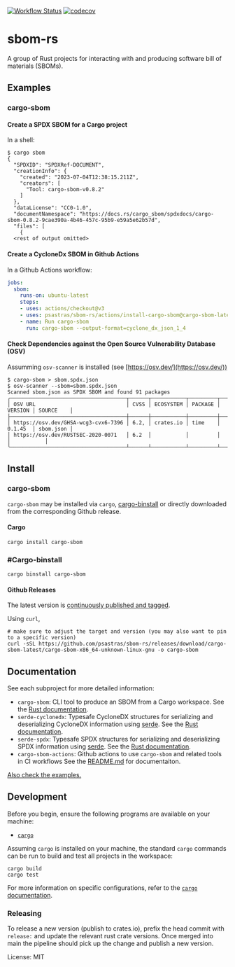 [![Workflow Status](https://github.com/psastras/sbom-rs/workflows/main/badge.svg)](https://github.com/psastras/sbom-rs/actions?query=workflow%3A%22main%22)
[![codecov](https://codecov.io/gh/psastras/sbom-rs/branch/main/graph/badge.svg?token=KSXYAZGS5U)](https://codecov.io/gh/psastras/sbom-rs)

# sbom-rs

A group of Rust projects for interacting with and producing software bill of materials (SBOMs).

## Examples

### cargo-sbom

#### Create a SPDX SBOM for a Cargo project

In a shell:

```shell
$ cargo sbom
{
  "SPDXID": "SPDXRef-DOCUMENT",
  "creationInfo": {
    "created": "2023-07-04T12:38:15.211Z",
    "creators": [
      "Tool: cargo-sbom-v0.8.2"
    ]
  },
  "dataLicense": "CC0-1.0",
  "documentNamespace": "https://docs.rs/cargo_sbom/spdxdocs/cargo-sbom-0.8.2-9cae390a-4b46-457c-95b9-e59a5e62b57d",
  "files": [
    {
  <rest of output omitted>
```

#### Create a CycloneDx SBOM in Github Actions

In a Github Actions workflow:

```yaml
jobs:
  sbom:
    runs-on: ubuntu-latest
    steps:
    - uses: actions/checkout@v3
    - uses: psastras/sbom-rs/actions/install-cargo-sbom@cargo-sbom-latest
    - name: Run cargo-sbom
      run: cargo-sbom --output-format=cyclone_dx_json_1_4
```

#### Check Dependencies against the Open Source Vulnerability Database (OSV)

Assumming `osv-scanner` is installed (see [https://osv.dev/](https://osv.dev/))

```shell
$ cargo-sbom > sbom.spdx.json
$ osv-scanner --sbom=sbom.spdx.json
Scanned sbom.json as SPDX SBOM and found 91 packages
╭─────────────────────────────────────┬──────┬───────────┬─────────┬─────────┬───────────╮
│ OSV URL                             │ CVSS │ ECOSYSTEM │ PACKAGE │ VERSION │ SOURCE    │
├─────────────────────────────────────┼──────┼───────────┼─────────┼─────────┼───────────┤
│ https://osv.dev/GHSA-wcg3-cvx6-7396 │ 6.2, │ crates.io │ time    │ 0.1.45  │ sbom.json │
│ https://osv.dev/RUSTSEC-2020-0071   │ 6.2  │           │         │         │           │
╰─────────────────────────────────────┴──────┴───────────┴─────────┴─────────┴───────────╯
```

## Install

### cargo-sbom

`cargo-sbom` may be installed via `cargo`, [cargo-binstall](https://github.com/cargo-bins/cargo-binstall) or directly downloaded from the
corresponding Github release.

#### Cargo

```shell
cargo install cargo-sbom
```

### #Cargo-binstall

```shell
cargo binstall cargo-sbom
```

#### Github Releases

The latest version is
[continuously published and tagged](https://github.com/psastras/sbom-rs/releases).

Using `curl`,

```shell
# make sure to adjust the target and version (you may also want to pin to a specific version)
curl -sSL https://github.com/psastras/sbom-rs/releases/download/cargo-sbom-latest/cargo-sbom-x86_64-unknown-linux-gnu -o cargo-sbom
```

## Documentation

See each subproject for more detailed information:

- `cargo-sbom`: CLI tool to produce an SBOM from a Cargo workspace.
  See the [Rust documentation](https://docs.rs/cargo_sbom/).
- `serde-cyclonedx`: Typesafe CycloneDX structures for serializing and deserializing
  CycloneDX information using [serde](https://serde.rs/). See the
  [Rust documentation](https://docs.rs/serde_cyclonedx/).
- `serde-spdx`: Typesafe SPDX structures for serializing and deserializing
  SPDX information using [serde](https://serde.rs/). See the
  [Rust documentation](https://docs.rs/serde_spdx/).
- `cargo-sbom-actions`: Github actions to use `cargo-sbom` and related tools in CI workflows See the [README.md](https://github.com/psastras/sbom-rs/tree/main/actions/README.md) for documentaiton.

[Also check the examples.](https://github.com/psastras/sbom-rs/tree/main/examples)

## Development

Before you begin, ensure the following programs are available on your machine:

- [`cargo`](https://rustup.rs/)

Assuming `cargo` is installed on your machine, the standard `cargo` commands can
be run to build and test all projects in the workspace:

```shell
cargo build
cargo test
```

For more information on specific configurations, refer to the
[`cargo` documentation](https://doc.rust-lang.org/cargo).

### Releasing

To release a new version (publish to crates.io), prefix the head commit with `release:` and update the relevant rust crate versions. Once merged into main the pipeline should pick up the change and publish a new version.

License: MIT
